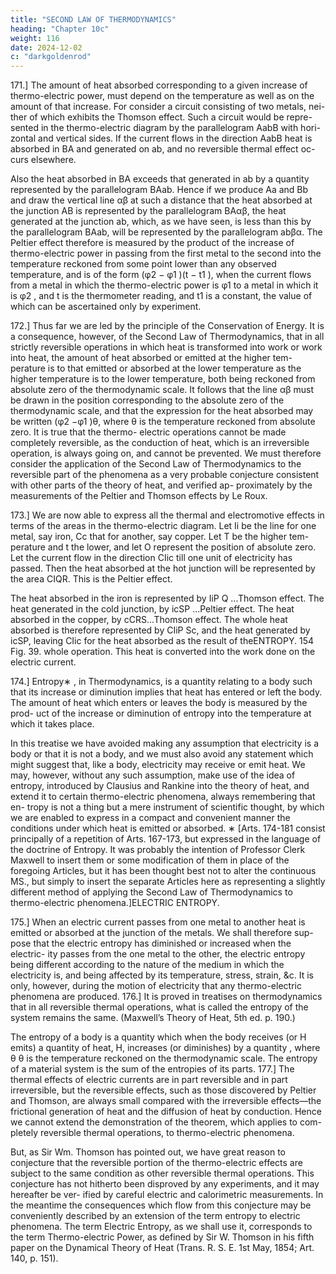 ```yaml
---
title: "SECOND LAW OF THERMODYNAMICS"
heading: "Chapter 10c"
weight: 116
date: 2024-12-02
c: "darkgoldenrod"
---
```



171.] The amount of heat absorbed corresponding to a given increase of thermo-electric power, must depend on the temperature as well as on the amount of that increase. For consider a circuit consisting of two metals, nei- ther of which exhibits the Thomson effect. Such a circuit would be repre- sented in the thermo-electric diagram by the parallelogram AabB with hori- zontal and vertical sides. If the current flows in the direction AabB heat is absorbed in BA and generated on ab, and no reversible thermal effect oc- curs elsewhere. 

Also the heat absorbed in BA exceeds that generated in ab by a quantity represented by the parallelogram BAab. Hence if we produce Aa and Bb and draw the vertical line αβ at such a distance that the heat absorbed at the junction AB is represented by the parallelogram BAαβ, the heat generated at the junction ab, which, as we have seen, is less than this by the parallelogram BAab, will be represented by the parallelogram abβα. The Peltier effect therefore is measured by the product of the increase of thermo-electric power in passing from the first metal to the second into the temperature reckoned from some point lower than any observed temperature, and is of the form (φ2 − φ1 )(t − t1 ), when the current flows from a metal in which the thermo-electric power is φ1 to a metal in which it is φ2 , and t is the thermometer reading, and t1 is a constant, the value of which can be ascertained only by experiment.

172.] Thus far we are led by the principle of the Conservation of Energy.
It is a consequence, however, of the Second Law of Thermodynamics, that
in all strictly reversible operations in which heat is transformed into work or
work into heat, the amount of heat absorbed or emitted at the higher tem-
perature is to that emitted or absorbed at the lower temperature as the higher
temperature is to the lower temperature, both being reckoned from absolute
zero of the thermodynamic scale. It follows that the line αβ must be drawn in
the position corresponding to the absolute zero of the thermodynamic scale,
and that the expression for the heat absorbed may be written (φ2 −φ1 )θ, where
θ is the temperature reckoned from absolute zero. It is true that the thermo-
electric operations cannot be made completely reversible, as the conduction
of heat, which is an irreversible operation, is always going on, and cannot be
prevented. We must therefore consider the application of the Second Law of
Thermodynamics to the reversible part of the phenomena as a very probable
conjecture consistent with other parts of the theory of heat, and verified ap-
proximately by the measurements of the Peltier and Thomson effects by Le
Roux.

173.] We are now able to express all the thermal and electromotive effects
in terms of the areas in the thermo-electric diagram. Let Ii be the line for
one metal, say iron, Cc that for another, say copper. Let T be the higher tem-
perature and t the lower, and let O represent the position of absolute zero. Let
the current flow in the direction CIic till one unit of electricity has passed.
Then the heat absorbed at the hot junction will be represented by the area
CIQR. This is the Peltier effect.

The heat absorbed in the iron is represented by IiP Q ...Thomson effect.
The heat generated in the cold junction,
by icSP ...Peltier effect.
The heat absorbed in the copper,
by cCRS...Thomson effect.
The whole heat absorbed is therefore represented by CIiP Sc, and the heat
generated by icSP, leaving CIic for the heat absorbed as the result of theENTROPY.
154
Fig. 39.
whole operation. This heat is converted into the work done on the electric
current.

174.] Entropy∗ , in Thermodynamics, is a quantity relating to a body such
that its increase or diminution implies that heat has entered or left the body.
The amount of heat which enters or leaves the body is measured by the prod-
uct of the increase or diminution of entropy into the temperature at which it
takes place.

In this treatise we have avoided making any assumption that electricity is
a body or that it is not a body, and we must also avoid any statement which
might suggest that, like a body, electricity may receive or emit heat.
We may, however, without any such assumption, make use of the idea of
entropy, introduced by Clausius and Rankine into the theory of heat, and
extend it to certain thermo-electric phenomena, always remembering that en-
tropy is not a thing but a mere instrument of scientific thought, by which we
are enabled to express in a compact and convenient manner the conditions
under which heat is emitted or absorbed.
∗
[Arts. 174-181 consist principally of a repetition of Arts. 167-173, but expressed in the
language of the doctrine of Entropy. It was probably the intention of Professor Clerk Maxwell
to insert them or some modification of them in place of the foregoing Articles, but it has been
thought best not to alter the continuous MS., but simply to insert the separate Articles here as
representing a slightly different method of applying the Second Law of Thermodynamics to
thermo-electric phenomena.]ELECTRIC ENTROPY.


175.] When an electric current passes from one metal to another heat is
emitted or absorbed at the junction of the metals. We shall therefore sup-
pose that the electric entropy has diminished or increased when the electric-
ity passes from the one metal to the other, the electric entropy being different
according to the nature of the medium in which the electricity is, and being
affected by its temperature, stress, strain, &c. It is only, however, during the
motion of electricity that any thermo-electric phenomena are produced.
176.] It is proved in treatises on thermodynamics that in all reversible
thermal operations, what is called the entropy of the system remains the same.
(Maxwell’s Theory of Heat, 5th ed. p. 190.)

The entropy of a body is a quantity which when the body receives (or
H
emits) a quantity of heat, H, increases (or diminishes) by a quantity , where
θ
θ is the temperature reckoned on the thermodynamic scale. The entropy of a
material system is the sum of the entropies of its parts.
177.] The thermal effects of electric currents are in part reversible and in
part irreversible, but the reversible effects, such as those discovered by Peltier
and Thomson, are always small compared with the irreversible effects—the
frictional generation of heat and the diffusion of heat by conduction. Hence
we cannot extend the demonstration of the theorem, which applies to com-
pletely reversible thermal operations, to thermo-electric phenomena.

But, as Sir Wm. Thomson has pointed out, we have great reason to conjecture that the reversible portion of the thermo-electric effects are subject to
the same condition as other reversible thermal operations. This conjecture has
not hitherto been disproved by any experiments, and it may hereafter be ver-
ified by careful electric and calorimetric measurements. In the meantime the
consequences which flow from this conjecture may be conveniently described
by an extension of the term entropy to electric phenomena.
The term Electric Entropy, as we shall use it, corresponds to the term
Thermo-electric Power, as defined by Sir W. Thomson in his fifth paper on
the Dynamical Theory of Heat (Trans. R. S. E. 1st May, 1854; Art. 140, p.
151).


